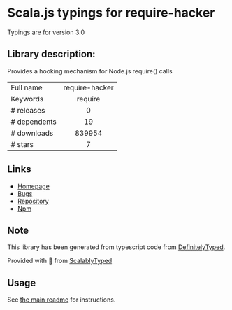 
# Scala.js typings for require-hacker

Typings are for version 3.0

## Library description:
Provides a hooking mechanism for Node.js require() calls

|                    |                 |
| ------------------ | :-------------: |
| Full name          | require-hacker |
| Keywords           | require |
| # releases         | 0 |
| # dependents       | 19 |
| # downloads        | 839954 |
| # stars            | 7 |

## Links
- [Homepage](https://github.com/catamphetamine/require-hacker#readme)
- [Bugs](https://github.com/catamphetamine/require-hacker/issues)
- [Repository](https://github.com/catamphetamine/require-hacker)
- [Npm](https://www.npmjs.com/package/require-hacker)
    


## Note
This library has been generated from typescript code from [DefinitelyTyped](https://definitelytyped.org).

Provided with :purple_heart: from [ScalablyTyped](https://github.com/oyvindberg/ScalablyTyped)

## Usage
See [the main readme](../../readme.md) for instructions.


